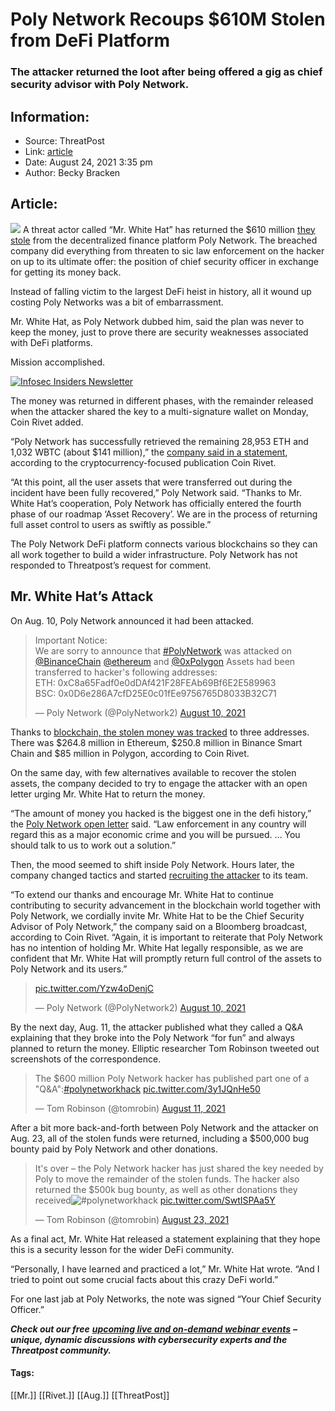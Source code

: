 # Poly Network Recoups $610M Stolen from DeFi Platform
### The attacker returned the loot after being offered a gig as chief security advisor with Poly Network. 

## Information:
+ Source: ThreatPost
+ Link: [article](https://kasperskycontenthub.com/threatpost-global/?p=168906)
+ Date: August 24, 2021  3:35 pm
+ Author: Becky Bracken


## Article:
![](https://media.threatpost.com/wp-content/uploads/sites/103/2021/08/11103228/crypto-hack.jpg)
A threat actor called “Mr. White Hat” has returned the $610 million [they stole](https://threatpost.com/crypto-hack-600-million/168554/) from the decentralized finance platform Poly Network. The breached company did everything from threaten to sic law enforcement on the hacker on up to its ultimate offer: the position of chief security officer in exchange for getting its money back.


Instead of falling victim to the largest DeFi heist in history, all it wound up costing Poly Networks was a bit of embarrassment.


Mr. White Hat, as Poly Network dubbed him, said the plan was never to keep the money, just to prove there are security weaknesses associated with DeFi platforms.


Mission accomplished.


[![Infosec Insiders Newsletter](https://media.threatpost.com/wp-content/uploads/sites/103/2021/07/10165815/infosec_insiders_in_article_promo.png)](https://threatpost.com/infosec-insider-subscription-page/?utm_source=ART&utm_medium=ART&utm_campaign=InfosecInsiders_Newsletter_Promo/)


The money was returned in different phases, with the remainder released when the attacker shared the key to a multi-signature wallet on Monday, Coin Rivet added.


“Poly Network has successfully retrieved the remaining 28,953 ETH and 1,032 WBTC (about $141 million),” the [company said in a statement](https://coinrivet.com/hackers-take-600m-from-polynetwork-in-major-crypto-heist/), according to the cryptocurrency-focused publication Coin Rivet.


“At this point, all the user assets that were transferred out during the incident have been fully recovered,” Poly Network said. “Thanks to Mr. White Hat’s cooperation, Poly Network has officially entered the fourth phase of our roadmap ‘Asset Recovery’. We are in the process of returning full asset control to users as swiftly as possible.”


The Poly Network DeFi platform connects various blockchains so they can all work together to build a wider infrastructure. Poly Network has not responded to Threatpost’s request for comment.


**Mr. White Hat’s Attack**
--------------------------


On Aug. 10, Poly Network announced it had been attacked.



> 
> Important Notice:  
> We are sorry to announce that [#PolyNetwork](https://twitter.com/hashtag/PolyNetwork?src=hash&ref_src=twsrc%5Etfw) was attacked on [@BinanceChain](https://twitter.com/BinanceChain?ref_src=twsrc%5Etfw) [@ethereum](https://twitter.com/ethereum?ref_src=twsrc%5Etfw) and [@0xPolygon](https://twitter.com/0xPolygon?ref_src=twsrc%5Etfw) Assets had been transferred to hacker's following addresses:  
> ETH: 0xC8a65Fadf0e0dDAf421F28FEAb69Bf6E2E589963  
> BSC: 0x0D6e286A7cfD25E0c01fEe9756765D8033B32C71
> 
> 
> — Poly Network (@PolyNetwork2) [August 10, 2021](https://twitter.com/PolyNetwork2/status/1425073987164381196?ref_src=twsrc%5Etfw)
> 
> 



Thanks to [blockchain, the stolen money was tracked](https://coinrivet.com/hackers-take-600m-from-polynetwork-in-major-crypto-heist/) to three addresses. There was $264.8 million in Ethereum, $250.8 million in Binance Smart Chain and $85 million in Polygon, according to Coin Rivet.


On the same day, with few alternatives available to recover the stolen assets, the company decided to try to engage the attacker with an open letter urging Mr. White Hat to return the money.


“The amount of money you hacked is the biggest one in the defi history,” the [Poly Network open letter](https://twitter.com/PolyNetwork2/status/1425123153009803267/photo/1) said. “Law enforcement in any country will regard this as a major economic crime and you will be pursued. … You should talk to us to work out a solution.”


Then, the mood seemed to shift inside Poly Network. Hours later, the company changed tactics and started [recruiting the attacker](https://coinrivet.com/polynetwork-mr-white-hat-hacker-offered-a-job-by-polynetwork/) to its team.


“To extend our thanks and encourage Mr. White Hat to continue contributing to security advancement in the blockchain world together with Poly Network, we cordially invite Mr. White Hat to be the Chief Security Advisor of Poly Network,” the company said on a Bloomberg broadcast, according to Coin Rivet. “Again, it is important to reiterate that Poly Network has no intention of holding Mr. White Hat legally responsible, as we are confident that Mr. White Hat will promptly return full control of the assets to Poly Network and its users.”



> 
> [pic.twitter.com/Yzw4oDenjC](https://t.co/Yzw4oDenjC)
> 
> 
> — Poly Network (@PolyNetwork2) [August 10, 2021](https://twitter.com/PolyNetwork2/status/1425123153009803267?ref_src=twsrc%5Etfw)
> 
> 



By the next day, Aug. 11, the attacker published what they called a Q&A explaining that they broke into the Poly Network “for fun” and always planned to return the money. Elliptic researcher Tom Robinson tweeted out screenshots of the correspondence.



> 
> The $600 million Poly Network hacker has published part one of a "Q&A":[#polynetworkhack](https://twitter.com/hashtag/polynetworkhack?src=hash&ref_src=twsrc%5Etfw) [pic.twitter.com/3y1JQnHe50](https://t.co/3y1JQnHe50)
> 
> 
> — Tom Robinson (@tomrobin) [August 11, 2021](https://twitter.com/tomrobin/status/1425487745166753794?ref_src=twsrc%5Etfw)
> 
> 



After a bit more back-and-forth between Poly Network and the attacker on Aug. 23, all of the stolen funds were returned, including a $500,000 bug bounty paid by Poly Network and other donations.



> 
> It's over – the Poly Network hacker has just shared the key needed by Poly to move the remainder of the stolen funds. The hacker also returned the $500k bug bounty, as well as other donations they received![#polynetworkhack](https://twitter.com/hashtag/polynetworkhack?src=hash&ref_src=twsrc%5Etfw) [pic.twitter.com/SwtISPAa5Y](https://t.co/SwtISPAa5Y)
> 
> 
> — Tom Robinson (@tomrobin) [August 23, 2021](https://twitter.com/tomrobin/status/1429764560064552964?ref_src=twsrc%5Etfw)
> 
> 



As a final act, Mr. White Hat released a statement explaining that they hope this is a security lesson for the wider DeFi community.


“Personally, I have learned and practiced a lot,” Mr. White Hat wrote. “And I tried to point out some crucial facts about this crazy DeFi world.”


For one last jab at Poly Networks, the note was signed “Your Chief Security Officer.”


***Check out our free*** [***upcoming live and on-demand webinar events***](https://threatpost.com/category/webinars/) ***– unique, dynamic discussions with cybersecurity experts and the Threatpost community.***




#### Tags:
[[Mr.]] [[Rivet.]] [[Aug.]] [[ThreatPost]]
